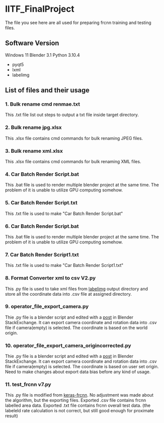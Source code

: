# IITF_FinalProject
The file you see here are all used for preparing frcnn training and testing files.

## Software Version
Windows 11
Blender 3.1
Python 3.10.4
+ pyqt5
+ lxml
+ labelimg

## List of files and their usage
### 1. Bulk rename cmd renmae.txt
This .txt file list out steps to output a txt file inside target directory.

### 2. Bulk rename jpg.xlsx
This .xlsx file contains cmd commands for bulk renaming JPEG files.

### 3. Bulk rename xml.xlsx
This .xlsx file contains cmd commands for bulk renaming XML files.

### 4. Car Batch Render Script.bat
This .bat file is used to render multiple blender project at the same time. The problem of it is unable to utilize GPU computing somehow.

### 5. Car Batch Render Script.txt
This .txt file is used to make "Car Batch Render Script.bat"

### 6. Car Batch Render Script.bat
This .bat file is used to render multiple blender project at the same time. The problem of it is unable to utilize GPU computing somehow.

### 7. Car Batch Render Script1.txt
This .txt file is used to make "Car Batch Render Script1.txt"

### 8. Format Converter xml to csv V2.py
This .py file is used to take xml files from [labelimg](https://github.com/tzutalin/labelImg) output directory and store all the coordinate data into .csv file at assigned directory.

### 9. operator_file_export_camera.py
Thie .py file is a blender script and edited with a [post](https://blender.stackexchange.com/questions/58916/script-for-save-camera-position-to-file) in Blender StackExchange. It can export camera coordinate and rotation data into .csv file if camera(empty) is selected. The coordinate is based on the world origin.

### 10. operator_file_export_camera_origincorrected.py
Thie .py file is a blender script and edited with a [post](https://blender.stackexchange.com/questions/58916/script-for-save-camera-position-to-file) in Blender StackExchange. It can export camera coordinate and rotation data into .csv file if camera(empty) is selected. The coordinate is based on user set origin. Need to make changes about export data bias before any kind of usage.

### 11. test_frcnn v7.py
This .py file is modified from [keras-frcnn](https://github.com/kbardool/Keras-frcnn). No adjustment was made about the algorithm, but the exporting files. Exported .csv file contains frcnn labelled area data. Exported .txt file contains frcnn overall test data. (the labeleld rate calculation is not correct, but still good enough for proximate result)

